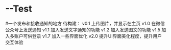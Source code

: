 # --Test
#一个发布和接收通知的地方
待构建： 
   v0.1 上传图片，并显示在主页
   v1.0 在微信公众号上发送通知
   v1.1 加入发送文字通知的功能
   v1.2 加入发送图文的功能
   v1.5 加入多账户可供登录
   v1.7 加入一些界面优化
   v2.0 提升UI界面美化程度，提升用户交互体验
